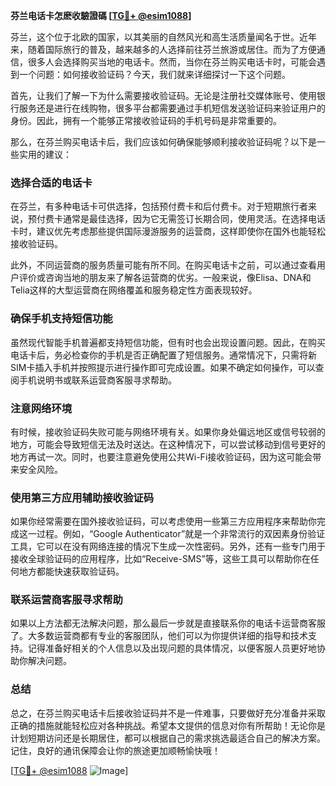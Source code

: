 **芬兰电话卡怎麽收驗證碼 [[TG💪+ @esim1088](https://t.me/s/esim1088)]**

芬兰，这个位于北欧的国家，以其美丽的自然风光和高生活质量闻名于世。近年来，随着国际旅行的普及，越来越多的人选择前往芬兰旅游或居住。而为了方便通信，很多人会选择购买当地的电话卡。然而，当你在芬兰购买电话卡时，可能会遇到一个问题：如何接收验证码？今天，我们就来详细探讨一下这个问题。

首先，让我们了解一下为什么需要接收验证码。无论是注册社交媒体账号、使用银行服务还是进行在线购物，很多平台都需要通过手机短信发送验证码来验证用户的身份。因此，拥有一个能够正常接收验证码的手机号码是非常重要的。

那么，在芬兰购买电话卡后，我们应该如何确保能够顺利接收验证码呢？以下是一些实用的建议：

### 选择合适的电话卡

在芬兰，有多种电话卡可供选择，包括预付费卡和后付费卡。对于短期旅行者来说，预付费卡通常是最佳选择，因为它无需签订长期合同，使用灵活。在选择电话卡时，建议优先考虑那些提供国际漫游服务的运营商，这样即使你在国外也能轻松接收验证码。

此外，不同运营商的服务质量可能有所不同。在购买电话卡之前，可以通过查看用户评价或咨询当地的朋友来了解各运营商的优劣。一般来说，像Elisa、DNA和Telia这样的大型运营商在网络覆盖和服务稳定性方面表现较好。

### 确保手机支持短信功能

虽然现代智能手机普遍都支持短信功能，但有时也会出现设置问题。因此，在购买电话卡后，务必检查你的手机是否正确配置了短信服务。通常情况下，只需将新SIM卡插入手机并按照提示进行操作即可完成设置。如果不确定如何操作，可以查阅手机说明书或联系运营商客服寻求帮助。

### 注意网络环境

有时候，接收验证码失败可能与网络环境有关。如果你身处偏远地区或信号较弱的地方，可能会导致短信无法及时送达。在这种情况下，可以尝试移动到信号更好的地方再试一次。同时，也要注意避免使用公共Wi-Fi接收验证码，因为这可能会带来安全风险。

### 使用第三方应用辅助接收验证码

如果你经常需要在国外接收验证码，可以考虑使用一些第三方应用程序来帮助你完成这一过程。例如，“Google Authenticator”就是一个非常流行的双因素身份验证工具，它可以在没有网络连接的情况下生成一次性密码。另外，还有一些专门用于接收全球验证码的应用程序，比如“Receive-SMS”等，这些工具可以帮助你在任何地方都能快速获取验证码。

### 联系运营商客服寻求帮助

如果以上方法都无法解决问题，那么最后一步就是直接联系你的电话卡运营商客服了。大多数运营商都有专业的客服团队，他们可以为你提供详细的指导和技术支持。记得准备好相关的个人信息以及出现问题的具体情况，以便客服人员更好地协助你解决问题。

### 总结

总之，在芬兰购买电话卡后接收验证码并不是一件难事，只要做好充分准备并采取正确的措施就能轻松应对各种挑战。希望本文提供的信息对你有所帮助！无论你是计划短期访问还是长期居住，都可以根据自己的需求挑选最适合自己的解决方案。记住，良好的通讯保障会让你的旅途更加顺畅愉快哦！

[[TG💪+ @esim1088](https://t.me/s/esim1088) ![Image](https://i.postimg.cc/4NQfJmqS/Snipaste-2025-05-13-00-14-12.png)]